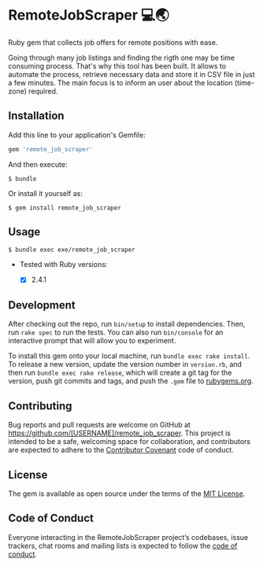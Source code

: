 # RemoteJobScraper 💻🌏

Ruby gem that collects job offers for remote positions with ease.

Going through many job listings and finding the rigth one
may be time consuming process. That's why this tool has been built.
It allows to automate the process, retrieve necessary data
and store it in CSV file in just a few minutes.
The main focus is to inform an user about the location (time-zone) required.


## Installation

Add this line to your application's Gemfile:

```ruby
gem 'remote_job_scraper'
```

And then execute:

    $ bundle

Or install it yourself as:

    $ gem install remote_job_scraper

## Usage

    $ bundle exec exe/remote_job_scraper


* Tested with Ruby versions:

  * [x] 2.4.1

## Development

After checking out the repo, run `bin/setup` to install dependencies. Then, run `rake spec` to run the tests. You can also run `bin/console` for an interactive prompt that will allow you to experiment.

To install this gem onto your local machine, run `bundle exec rake install`. To release a new version, update the version number in `version.rb`, and then run `bundle exec rake release`, which will create a git tag for the version, push git commits and tags, and push the `.gem` file to [rubygems.org](https://rubygems.org).

## Contributing

Bug reports and pull requests are welcome on GitHub at https://github.com/[USERNAME]/remote_job_scraper. This project is intended to be a safe, welcoming space for collaboration, and contributors are expected to adhere to the [Contributor Covenant](http://contributor-covenant.org) code of conduct.

## License

The gem is available as open source under the terms of the [MIT License](https://opensource.org/licenses/MIT).

## Code of Conduct

Everyone interacting in the RemoteJobScraper project’s codebases, issue trackers, chat rooms and mailing lists is expected to follow the [code of conduct](https://github.com/[USERNAME]/remote_job_scraper/blob/master/CODE_OF_CONDUCT.md).
